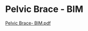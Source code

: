# Pelvic Brace - BIM

[Pelvic Brace- BIM.pdf](Pelvic%20Brace%20-%20BIM%208a0ecf919969420ba98aa145397f0c4e/Pelvic_Brace-_BIM.pdf)